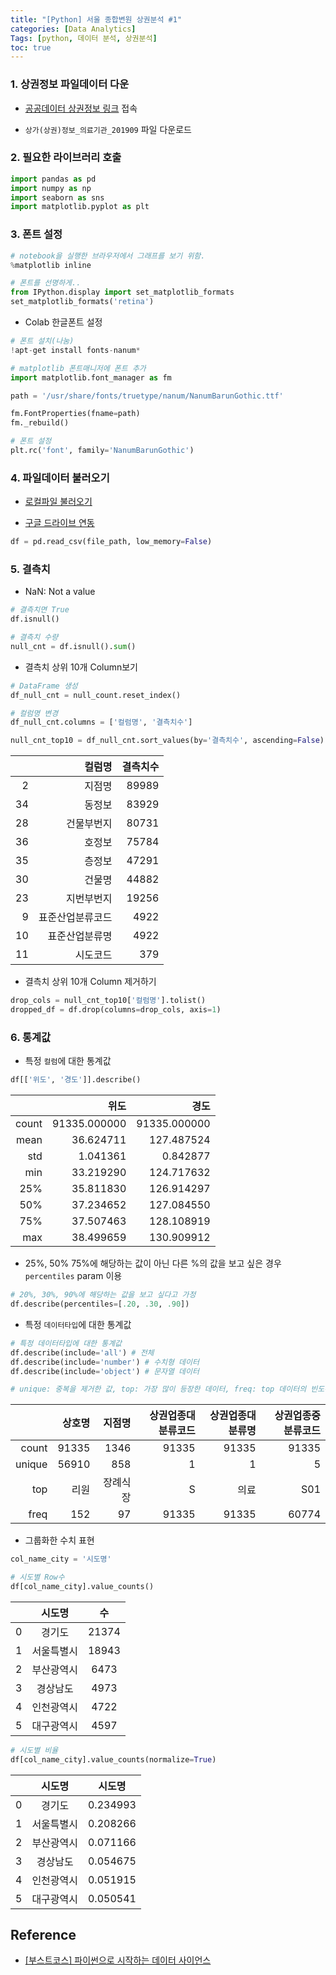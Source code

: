 ```yaml
---
title: "[Python] 서울 종합변원 상권분석 #1"
categories: [Data Analytics]
Tags: [python, 데이터 분석, 상권분석]
toc: true
---
```



### 1. 상권정보 파일데이터 다운

- [공공데이터 상권정보 링크](https://www.data.go.kr/dataset/15012005/fileData.do) 접속

- `상가(상권)정보_의료기관_201909` 파일 다운로드



### 2. 필요한 라이브러리 호출

```python
import pandas as pd
import numpy as np
import seaborn as sns
import matplotlib.pyplot as plt
```



### 3. 폰트 설정

```python
# notebook을 실행한 브라우저에서 그래프를 보기 위함.
%matplotlib inline

# 폰트를 선명하게..
from IPython.display import set_matplotlib_formats
set_matplotlib_formats('retina')
```



- Colab 한글폰트 설정

```python
# 폰트 설치(나눔)
!apt-get install fonts-nanum*

# matplotlib 폰트매니저에 폰트 추가
import matplotlib.font_manager as fm

path = '/usr/share/fonts/truetype/nanum/NanumBarunGothic.ttf'

fm.FontProperties(fname=path)
fm._rebuild()

# 폰트 설정
plt.rc('font', family='NanumBarunGothic')
```



### 4. 파일데이터 불러오기

- [로컬파일 불러오기](https://hx2ryu.github.io/Colab-로컬-파일-업로딩-&-다운로딩/)

- [구글 드라이브 연동](https://hx2ryu.github.io/Colab-Google-Drive-연동하기/)

```python
df = pd.read_csv(file_path, low_memory=False)
```



### 5. 결측치

- NaN: Not a value

```python
# 결측치면 True
df.isnull()

# 결측치 수량
null_cnt = df.isnull().sum()
```



- 결측치 상위 10개 Column보기

```python
# DataFrame 생성
df_null_cnt = null_count.reset_index()

# 컬럼명 변경
df_null_cnt.columns = ['컬럼명', '결측치수']

null_cnt_top10 = df_null_cnt.sort_values(by='결측치수', ascending=False).head(10)
```

|      |           컬럼명 | 결측치수 |
| ---: | ---------------: | -------: |
|    2 |           지점명 |    89989 |
|   34 |           동정보 |    83929 |
|   28 |       건물부번지 |    80731 |
|   36 |           호정보 |    75784 |
|   35 |           층정보 |    47291 |
|   30 |           건물명 |    44882 |
|   23 |       지번부번지 |    19256 |
|    9 | 표준산업분류코드 |     4922 |
|   10 |   표준산업분류명 |     4922 |
|   11 |         시도코드 |      379 |



- 결측치 상위 10개 Column 제거하기

```python
drop_cols = null_cnt_top10['컬럼명'].tolist()
dropped_df = df.drop(columns=drop_cols, axis=1)
```



### 6. 통계값

- 특정 `컬럼`에 대한 통계값

```python
df[['위도', '경도']].describe()
```

|       |         위도 |         경도 |
| ----: | -----------: | -----------: |
| count | 91335.000000 | 91335.000000 |
|  mean |    36.624711 |   127.487524 |
|   std |     1.041361 |     0.842877 |
|   min |    33.219290 |   124.717632 |
|   25% |    35.811830 |   126.914297 |
|   50% |    37.234652 |   127.084550 |
|   75% |    37.507463 |   128.108919 |
|   max |    38.499659 |   130.909912 |

- 25%, 50% 75%에 해당하는 값이 아닌 다른 %의 값을 보고 싶은 경우 `percentiles` param 이용

```python
# 20%, 30%, 90%에 해당하는 값을 보고 싶다고 가정
df.describe(percentiles=[.20, .30, .90])
```



-  특정 `데이터타입`에 대한 통계값

```python
# 특정 데이터타입에 대한 통계값
df.describe(include='all') # 전체
df.describe(include='number') # 수치형 데이터
df.describe(include='object') # 문자열 데이터

# unique: 중복을 제거한 값, top: 가장 많이 등장한 데이터, freq: top 데이터의 빈도수
```

|        | 상호명 |   지점명 | 상권업종대분류코드 | 상권업종대분류명 | 상권업종중분류코드 |
| -----: | -----: | -------: | -----------------: | ---------------: | -----------------: |
|  count |  91335 |     1346 |              91335 |            91335 |              91335 |
| unique |  56910 |      858 |                  1 |                1 |                  5 |
|    top |   리원 | 장례식장 |                  S |             의료 |                S01 |
|   freq |    152 |       97 |              91335 |            91335 |              60774 |



- 그룹화한 수치 표현

```python
col_name_city = '시도명'

# 시도별 Row수
df[col_name_city].value_counts()
```

|      |   시도명   |  수   |
| :--: | :--------: | :---: |
|  0   |   경기도   | 21374 |
|  1   | 서울특별시 | 18943 |
|  2   | 부산광역시 | 6473  |
|  3   |  경상남도  | 4973  |
|  4   | 인천광역시 | 4722  |
|  5   | 대구광역시 | 4597  |

```python
# 시도별 비율
df[col_name_city].value_counts(normalize=True)
```

|      |   시도명   |  시도명  |
| :--: | :--------: | :------: |
|  0   |   경기도   | 0.234993 |
|  1   | 서울특별시 | 0.208266 |
|  2   | 부산광역시 | 0.071166 |
|  3   |  경상남도  | 0.054675 |
|  4   | 인천광역시 | 0.051915 |
|  5   | 대구광역시 | 0.050541 |



## Reference

- [[부스트코스] 파이썬으로 시작하는 데이터 사이언스](https://www.edwith.org/boostcourse-ds-510)

